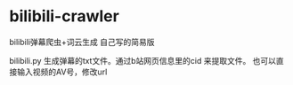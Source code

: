 # bilibili-crawler
bilibili弹幕爬虫+词云生成 自己写的简易版

bilibili.py
生成弹幕的txt文件。通过b站网页信息里的cid 来提取文件。 也可以直接输入视频的AV号，修改url


